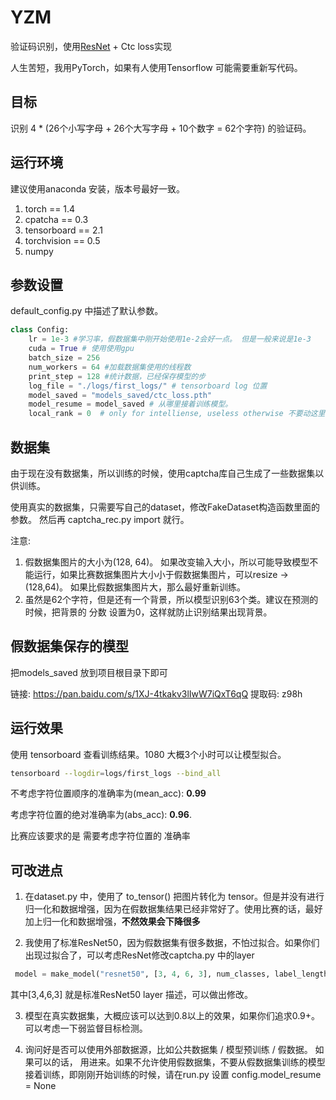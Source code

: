 # YZM
验证码识别，使用[ResNet](https://pytorch.org/hub/pytorch_vision_resnet/) + Ctc loss实现

人生苦短，我用PyTorch，如果有人使用Tensorflow 可能需要重新写代码。


## 目标
识别 4 * (26个小写字母 + 26个大写字母 + 10个数字 = 62个字符) 的验证码。

## 运行环境
建议使用anaconda 安装，版本号最好一致。
1. torch == 1.4
2. cpatcha == 0.3
3. tensorboard == 2.1
4. torchvision == 0.5
5. numpy

## 参数设置
default_config.py 中描述了默认参数。
```python
class Config:
    lr = 1e-3 #学习率，假数据集中刚开始使用1e-2会好一点。 但是一般来说是1e-3
    cuda = True # 使用使用gpu
    batch_size = 256
    num_workers = 64 #加载数据集使用的线程数
    print_step = 128 #统计数据，已经保存模型的步
    log_file = "./logs/first_logs/" # tensorboard log 位置
    model_saved = "models_saved/ctc_loss.pth" 
    model_resume = model_saved # 从哪里接着训练模型。
    local_rank = 0  # only for intelliense, useless otherwise 不要动这里 !!!
```

## 数据集

由于现在没有数据集，所以训练的时候，使用captcha库自己生成了一些数据集以供训练。

使用真实的数据集，只需要写自己的dataset，修改FakeDataset构造函数里面的参数。 然后再 captcha_rec.py import 就行。

注意:
1. 假数据集图片的大小为(128, 64)。 如果改变输入大小，所以可能导致模型不能运行，如果比赛数据集图片大小小于假数据集图片，可以resize -> (128,64)。 如果比假数据集图片大，那么最好重新训练。
2. 虽然是62个字符，但是还有一个背景，所以模型识别63个类。建议在预测的时候，把背景的 分数 设置为0，这样就防止识别结果出现背景。

## 假数据集保存的模型
把models_saved 放到项目根目录下即可

链接: https://pan.baidu.com/s/1XJ-4tkakv3lIwW7iQxT6qQ 提取码: z98h

## 运行效果
使用 tensorboard 查看训练结果。1080 大概3个小时可以让模型拟合。
```bash
tensorboard --logdir=logs/first_logs --bind_all
```
不考虑字符位置顺序的准确率为(mean_acc): **0.99**

考虑字符位置的绝对准确率为(abs_acc): **0.96**. 

比赛应该要求的是 需要考虑字符位置的 准确率

## 可改进点
1. 在dataset.py 中，使用了 to_tensor() 把图片转化为 tensor。但是并没有进行归一化和数据增强，因为在假数据集结果已经非常好了。使用比赛的话，最好加上归一化和数据增强，**不然效果会下降很多**

2. 我使用了标准ResNet50，因为假数据集有很多数据，不怕过拟合。如果你们出现过拟合了，可以考虑ResNet修改captcha.py 中的layer
```python
 model = make_model("resnet50", [3, 4, 6, 3], num_classes, label_length, False)
 ```
 其中[3,4,6,3] 就是标准ResNet50 layer 描述，可以做出修改。
 
 3. 模型在真实数据集，大概应该可以达到0.8以上的效果，如果你们追求0.9+。可以考虑一下弱监督目标检测。
 
 4. 询问好是否可以使用外部数据源，比如公共数据集 / 模型预训练 / 假数据。 如果可以的话， 用进来。如果不允许使用假数据集，不要从假数据集训练的模型接着训练，即刚刚开始训练的时候，请在run.py 设置 config.model_resume = None
